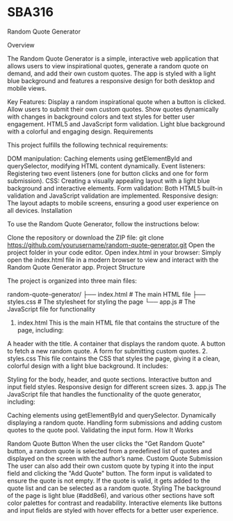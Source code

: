 # SBA316

Random Quote Generator

Overview

The Random Quote Generator is a simple, interactive web application that allows users to view inspirational quotes, generate a random quote on demand, and add their own custom quotes. The app is styled with a light blue background and features a responsive design for both desktop and mobile views.

Key Features:
Display a random inspirational quote when a button is clicked.
Allow users to submit their own custom quotes.
Show quotes dynamically with changes in background colors and text styles for better user engagement.
HTML5 and JavaScript form validation.
Light blue background with a colorful and engaging design.
Requirements

This project fulfills the following technical requirements:

DOM manipulation: Caching elements using getElementById and querySelector, modifying HTML content dynamically.
Event listeners: Registering two event listeners (one for button clicks and one for form submission).
CSS: Creating a visually appealing layout with a light blue background and interactive elements.
Form validation: Both HTML5 built-in validation and JavaScript validation are implemented.
Responsive design: The layout adapts to mobile screens, ensuring a good user experience on all devices.
Installation

To use the Random Quote Generator, follow the instructions below:

Clone the repository or download the ZIP file:
git clone https://github.com/yourusername/random-quote-generator.git
Open the project folder in your code editor.
Open index.html in your browser: Simply open the index.html file in a modern browser to view and interact with the Random Quote Generator app.
Project Structure

The project is organized into three main files:

random-quote-generator/
├── index.html # The main HTML file
├── styles.css # The stylesheet for styling the page
└── app.js # The JavaScript file for functionality

1. index.html
   This is the main HTML file that contains the structure of the page, including:

A header with the title.
A container that displays the random quote.
A button to fetch a new random quote.
A form for submitting custom quotes. 2. styles.css
This file contains the CSS that styles the page, giving it a clean, colorful design with a light blue background. It includes:

Styling for the body, header, and quote sections.
Interactive button and input field styles.
Responsive design for different screen sizes. 3. app.js
The JavaScript file that handles the functionality of the quote generator, including:

Caching elements using getElementById and querySelector.
Dynamically displaying a random quote.
Handling form submissions and adding custom quotes to the quote pool.
Validating the input form.
How It Works

Random Quote Button
When the user clicks the "Get Random Quote" button, a random quote is selected from a predefined list of quotes and displayed on the screen with the author’s name.
Custom Quote Submission
The user can also add their own custom quote by typing it into the input field and clicking the "Add Quote" button.
The form input is validated to ensure the quote is not empty.
If the quote is valid, it gets added to the quote list and can be selected as a random quote.
Styling
The background of the page is light blue (#add8e6), and various other sections have soft color palettes for contrast and readability.
Interactive elements like buttons and input fields are styled with hover effects for a better user experience.
